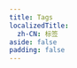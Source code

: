 ```yaml
---
title: Tags
localizedTitle:
  zh-CN: 标签
aside: false
padding: false
---
```


<script setup>
import { onMounted } from "vue";
import { useData } from "vitepress"
import Home from "@/views/Home.vue"
import { useI18n } from '@/utils/i18n'

const { currentLang } = useI18n()
const { params, site } = useData();

onMounted(() => {
    if (currentLang.value === 'zh-CN') {
        document.title = `标签: ${params.value.name} | ${site.value.title}`;
    } else {
        document.title = `Tag: ${params.value.name} | ${site.value.title}`;
    }
});
</script>

<Home :showHeader="false" :showTags="params.name" />